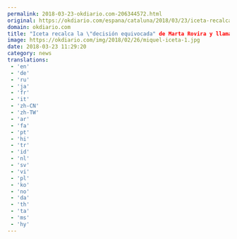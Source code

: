 ```yaml
---
permalink: 2018-03-23-okdiario.com-206344572.html
original: https://okdiario.com/espana/cataluna/2018/03/23/iceta-recalca-decision-equivocada-marta-rovira-llama-acuerdo-mas-amplio-cataluna-2010546
domain: okdiario.com
title: "Iceta recalca la \"decisión equivocada" de Marta Rovira y llama a un "acuerdo más amplio" para evitar nuevas elecciones"
image: https://okdiario.com/img/2018/02/26/miquel-iceta-1.jpg
date: 2018-03-23 11:29:20
category: news
translations: 
 - 'en'
 - 'de'
 - 'ru'
 - 'ja'
 - 'fr'
 - 'it'
 - 'zh-CN'
 - 'zh-TW'
 - 'ar'
 - 'fa'
 - 'pt'
 - 'hi'
 - 'tr'
 - 'id'
 - 'nl'
 - 'sv'
 - 'vi'
 - 'pl'
 - 'ko'
 - 'no'
 - 'da'
 - 'th'
 - 'ta'
 - 'ms'
 - 'hy'
---
```


